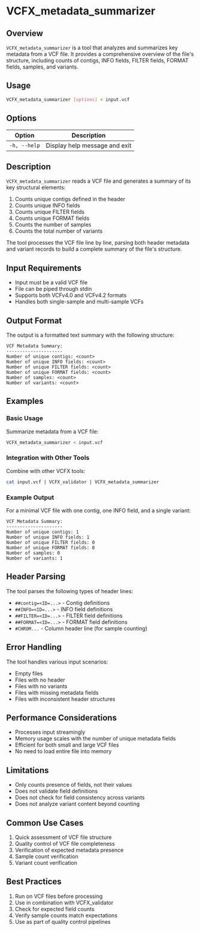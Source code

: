 # VCFX_metadata_summarizer

## Overview

`VCFX_metadata_summarizer` is a tool that analyzes and summarizes key metadata from a VCF file. It provides a comprehensive overview of the file's structure, including counts of contigs, INFO fields, FILTER fields, FORMAT fields, samples, and variants.

## Usage

```bash
VCFX_metadata_summarizer [options] < input.vcf
```

## Options

| Option | Description |
|--------|-------------|
| `-h, --help` | Display help message and exit |

## Description

`VCFX_metadata_summarizer` reads a VCF file and generates a summary of its key structural elements:

1. Counts unique contigs defined in the header
2. Counts unique INFO fields
3. Counts unique FILTER fields
4. Counts unique FORMAT fields
5. Counts the number of samples
6. Counts the total number of variants

The tool processes the VCF file line by line, parsing both header metadata and variant records to build a complete summary of the file's structure.

## Input Requirements

- Input must be a valid VCF file
- File can be piped through stdin
- Supports both VCFv4.0 and VCFv4.2 formats
- Handles both single-sample and multi-sample VCFs

## Output Format

The output is a formatted text summary with the following structure:

```
VCF Metadata Summary:
---------------------
Number of unique contigs: <count>
Number of unique INFO fields: <count>
Number of unique FILTER fields: <count>
Number of unique FORMAT fields: <count>
Number of samples: <count>
Number of variants: <count>
```

## Examples

### Basic Usage

Summarize metadata from a VCF file:

```bash
VCFX_metadata_summarizer < input.vcf
```

### Integration with Other Tools

Combine with other VCFX tools:

```bash
cat input.vcf | VCFX_validator | VCFX_metadata_summarizer
```

### Example Output

For a minimal VCF file with one contig, one INFO field, and a single variant:

```
VCF Metadata Summary:
---------------------
Number of unique contigs: 1
Number of unique INFO fields: 1
Number of unique FILTER fields: 0
Number of unique FORMAT fields: 0
Number of samples: 0
Number of variants: 1
```

## Header Parsing

The tool parses the following types of header lines:
- `##contig=<ID=...>` - Contig definitions
- `##INFO=<ID=...>` - INFO field definitions
- `##FILTER=<ID=...>` - FILTER field definitions
- `##FORMAT=<ID=...>` - FORMAT field definitions
- `#CHROM...` - Column header line (for sample counting)

## Error Handling

The tool handles various input scenarios:
- Empty files
- Files with no header
- Files with no variants
- Files with missing metadata fields
- Files with inconsistent header structures

## Performance Considerations

- Processes input streamingly
- Memory usage scales with the number of unique metadata fields
- Efficient for both small and large VCF files
- No need to load entire file into memory

## Limitations

- Only counts presence of fields, not their values
- Does not validate field definitions
- Does not check for field consistency across variants
- Does not analyze variant content beyond counting

## Common Use Cases

1. Quick assessment of VCF file structure
2. Quality control of VCF file completeness
3. Verification of expected metadata presence
4. Sample count verification
5. Variant count verification

## Best Practices

1. Run on VCF files before processing
2. Use in combination with VCFX_validator
3. Check for expected field counts
4. Verify sample counts match expectations
5. Use as part of quality control pipelines 